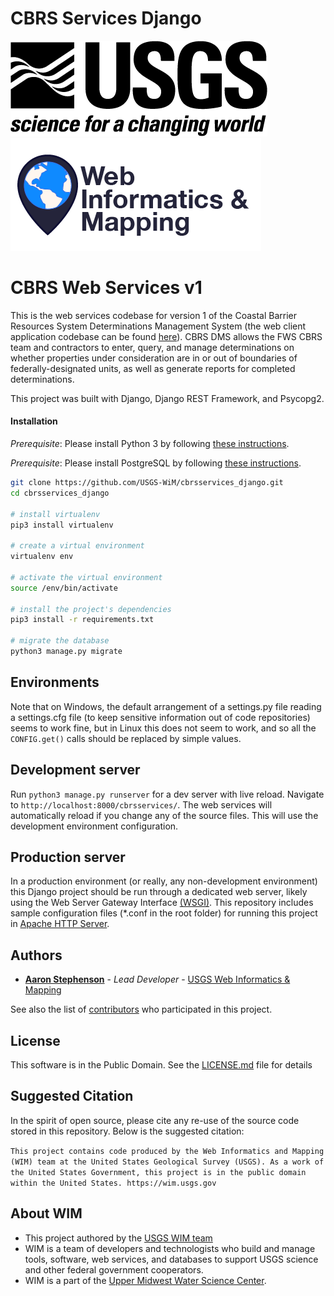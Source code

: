 CBRS Services Django
====

![USGS](USGS_ID_black.png) ![WIM](wimlogo.png)

# CBRS Web Services v1

This is the web services codebase for version 1 of the Coastal Barrier Resources System Determinations Management System (the web client application codebase can be found [here](https://github.com/USGS-WiM/cbrsdms)). CBRS DMS allows the FWS CBRS team and contractors to enter, query, and manage determinations on whether properties under consideration are in or out of boundaries of federally-designated units, as well as generate reports for completed determinations.

This project was built with Django, Django REST Framework, and Psycopg2.

#### Installation
*Prerequisite*: Please install Python 3 by following [these instructions](https://wiki.python.org/moin/BeginnersGuide/Download).

*Prerequisite*: Please install PostgreSQL by following [these instructions](https://www.postgresql.org/docs/devel/tutorial-install.html).

```bash
git clone https://github.com/USGS-WiM/cbrsservices_django.git
cd cbrsservices_django

# install virtualenv
pip3 install virtualenv

# create a virtual environment
virtualenv env

# activate the virtual environment
source /env/bin/activate

# install the project's dependencies
pip3 install -r requirements.txt

# migrate the database
python3 manage.py migrate

```

## Environments

Note that on Windows, the default arrangement of a settings.py file reading a settings.cfg file (to keep sensitive information out of code repositories) seems to  work fine, but in Linux this does not seem to work, and so all the `CONFIG.get()` calls should be replaced by simple values.

## Development server

Run `python3 manage.py runserver` for a dev server with live reload. Navigate to `http://localhost:8000/cbrsservices/`. The web services will automatically reload if you change any of the source files. This will use the development environment configuration.

## Production server

In a production environment (or really, any non-development environment) this Django project should be run through a dedicated web server, likely using the Web Server Gateway Interface [(WSGI)](https://wsgi.readthedocs.io/en/latest/). This repository includes sample configuration files (*.conf in the root folder) for running this project in [Apache HTTP Server](https://docs.djangoproject.com/en/dev/howto/deployment/wsgi/modwsgi/).

## Authors

* **[Aaron Stephenson](https://github.com/aaronstephenson)**  - *Lead Developer* - [USGS Web Informatics & Mapping](https://wim.usgs.gov/)

See also the list of [contributors](../../graphs/contributors) who participated in this project.

## License

This software is in the Public Domain. See the [LICENSE.md](LICENSE.md) file for details

## Suggested Citation
In the spirit of open source, please cite any re-use of the source code stored in this repository. Below is the suggested citation:

`This project contains code produced by the Web Informatics and Mapping (WIM) team at the United States Geological Survey (USGS). As a work of the United States Government, this project is in the public domain within the United States. https://wim.usgs.gov`


## About WIM
* This project authored by the [USGS WIM team](https://wim.usgs.gov)
* WIM is a team of developers and technologists who build and manage tools, software, web services, and databases to support USGS science and other federal government cooperators.
* WIM is a part of the [Upper Midwest Water Science Center](https://www.usgs.gov/centers/wisconsin-water-science-center).
